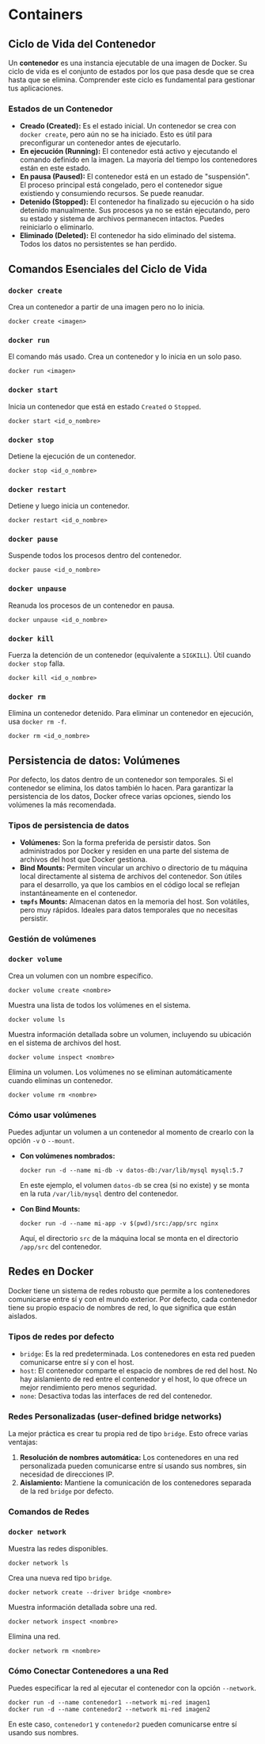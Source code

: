 # Containers

## Ciclo de Vida del Contenedor

Un **contenedor** es una instancia ejecutable de una imagen de Docker. Su ciclo de vida es el conjunto de estados por los que pasa desde que se crea hasta que se elimina. Comprender este ciclo es fundamental para gestionar tus aplicaciones.

### Estados de un Contenedor

- **Creado (Created):** Es el estado inicial. Un contenedor se crea con `docker create`, pero aún no se ha iniciado. Esto es útil para preconfigurar un contenedor antes de ejecutarlo.
- **En ejecución (Running):** El contenedor está activo y ejecutando el comando definido en la imagen. La mayoría del tiempo los contenedores están en este estado.
- **En pausa (Paused):** El contenedor está en un estado de "suspensión". El proceso principal está congelado, pero el contenedor sigue existiendo y consumiendo recursos. Se puede reanudar.
- **Detenido (Stopped):** El contenedor ha finalizado su ejecución o ha sido detenido manualmente. Sus procesos ya no se están ejecutando, pero su estado y sistema de archivos permanecen intactos. Puedes reiniciarlo o eliminarlo.
- **Eliminado (Deleted):** El contenedor ha sido eliminado del sistema. Todos los datos no persistentes se han perdido.

## Comandos Esenciales del Ciclo de Vida

### `docker create`

Crea un contenedor a partir de una imagen pero no lo inicia.

```docker
docker create <imagen>
```

### `docker run`

El comando más usado. Crea un contenedor y lo inicia en un solo paso.

```docker
docker run <imagen>
```

### `docker start`

Inicia un contenedor que está en estado `Created` o `Stopped`.

```docker
docker start <id_o_nombre>
```

### `docker stop`

Detiene la ejecución de un contenedor.

```docker
docker stop <id_o_nombre>
```

### `docker restart`

Detiene y luego inicia un contenedor.

```docker
docker restart <id_o_nombre>
```

### `docker pause`

Suspende todos los procesos dentro del contenedor.

```docker
docker pause <id_o_nombre>
```

### `docker unpause`

Reanuda los procesos de un contenedor en pausa.

```docker
docker unpause <id_o_nombre>
```

### `docker kill`

Fuerza la detención de un contenedor (equivalente a `SIGKILL`). Útil cuando `docker stop` falla.

```docker
docker kill <id_o_nombre>
```

### `docker rm`

Elimina un contenedor detenido. Para eliminar un contenedor en ejecución, usa `docker rm -f`.

```docker
docker rm <id_o_nombre>
```

## Persistencia de datos: Volúmenes

Por defecto, los datos dentro de un contenedor son temporales. Si el contenedor se elimina, los datos también lo hacen. Para garantizar la persistencia de los datos, Docker ofrece varias opciones, siendo los volúmenes la más recomendada.

### Tipos de persistencia de datos

- **Volúmenes:** Son la forma preferida de persistir datos. Son administrados por Docker y residen en una parte del sistema de archivos del host que Docker gestiona.
- **Bind Mounts:** Permiten vincular un archivo o directorio de tu máquina local directamente al sistema de archivos del contenedor. Son útiles para el desarrollo, ya que los cambios en el código local se reflejan instantáneamente en el contenedor.
- **`tmpfs` Mounts:** Almacenan datos en la memoria del host. Son volátiles, pero muy rápidos. Ideales para datos temporales que no necesitas persistir.

### Gestión de volúmenes

### `docker volume`

Crea un volumen con un nombre específico.

```docker
docker volume create <nombre>
```

Muestra una lista de todos los volúmenes en el sistema.

```docker
docker volume ls
```

Muestra información detallada sobre un volumen, incluyendo su ubicación en el sistema de archivos del host.

```docker
docker volume inspect <nombre>
```

Elimina un volumen. Los volúmenes no se eliminan automáticamente cuando eliminas un contenedor.

```docker
docker volume rm <nombre>
```

### Cómo usar volúmenes

Puedes adjuntar un volumen a un contenedor al momento de crearlo con la opción `-v` o `--mount`.

- **Con volúmenes nombrados:**

  ```docker
  docker run -d --name mi-db -v datos-db:/var/lib/mysql mysql:5.7
  ```

  En este ejemplo, el volumen `datos-db` se crea (si no existe) y se monta en la ruta `/var/lib/mysql` dentro del contenedor.

- **Con Bind Mounts:**

  ```docker
  docker run -d --name mi-app -v $(pwd)/src:/app/src nginx
  ```

  Aquí, el directorio `src` de la máquina local se monta en el directorio `/app/src` del contenedor.

## Redes en Docker

Docker tiene un sistema de redes robusto que permite a los contenedores comunicarse entre sí y con el mundo exterior. Por defecto, cada contenedor tiene su propio espacio de nombres de red, lo que significa que están aislados.

### Tipos de redes por defecto

- `bridge`: Es la red predeterminada. Los contenedores en esta red pueden comunicarse entre sí y con el host.
- `host`: El contenedor comparte el espacio de nombres de red del host. No hay aislamiento de red entre el contenedor y el host, lo que ofrece un mejor rendimiento pero menos seguridad.
- `none`: Desactiva todas las interfaces de red del contenedor.

### Redes Personalizadas (user-defined bridge networks)

La mejor práctica es crear tu propia red de tipo `bridge`. Esto ofrece varias ventajas:

1. **Resolución de nombres automática:** Los contenedores en una red personalizada pueden comunicarse entre sí usando sus nombres, sin necesidad de direcciones IP.
2. **Aislamiento:** Mantiene la comunicación de los contenedores separada de la red `bridge` por defecto.

### Comandos de Redes

### `docker network`

Muestra las redes disponibles.

```docker
docker network ls
```

Crea una nueva red tipo `bridge`.

```docker
docker network create --driver bridge <nombre>
```

Muestra información detallada sobre una red.

```docker
docker network inspect <nombre>
```

Elimina una red.

```docker
docker network rm <nombre>
```

### Cómo Conectar Contenedores a una Red

Puedes especificar la red al ejecutar el contenedor con la opción `--network`.

```docker
docker run -d --name contenedor1 --network mi-red imagen1
docker run -d --name contenedor2 --network mi-red imagen2
```

En este caso, `contenedor1` y `contenedor2` pueden comunicarse entre sí usando sus nombres.
